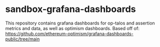 # sandbox-grafana-dashboards

This repository contains grafana dashboards for op-talos and assertion metrics and data, as well as optimism dashboards. Based off of: https://github.com/ethereum-optimism/grafana-dashboards-public/tree/main
